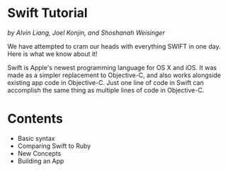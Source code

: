 # Swift Tutorial
*by Alvin Liang, Joel Konjin, and Shoshanah Weisinger*

We have attempted to cram our heads with everything SWIFT in one day. Here is what we know about it!

Swift is Apple's newest programming language for OS X and iOS. It was made as a simpler replacement to Objective-C, and also works alongside existing app code in Objective-C. Just one line of code in Swift can accomplish the same thing as multiple lines of code in Objective-C.

# Contents
* Basic syntax
* Comparing Swift to Ruby
* New Concepts
* Building an App
